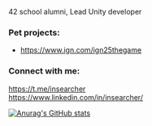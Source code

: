 42 school alumni, Lead Unity developer

### Pet projects:
* https://www.ign.com/ign25thegame

### Connect with me:
https://t.me/insearcher
</br>
https://www.linkedin.com/in/insearcher/

[![Anurag's GitHub stats](https://github-readme-stats.vercel.app/api?username=insearcher&theme=dracula)](https://github.com/anuraghazra/github-readme-stats)

<!-- Bottom -->

<!--
**frolushka/frolushka** is a ✨ _special_ ✨ repository because its `README.md` (this file) appears on your GitHub profile.

Here are some ideas to get you started:

- 🔭 I’m currently working on ...
- 🌱 I’m currently learning ...
- 👯 I’m looking to collaborate on ...
- 🤔 I’m looking for help with ...
- 💬 Ask me about ...
- 📫 How to reach me: ...
- 😄 Pronouns: ...
- ⚡ Fun fact: ...
-->
